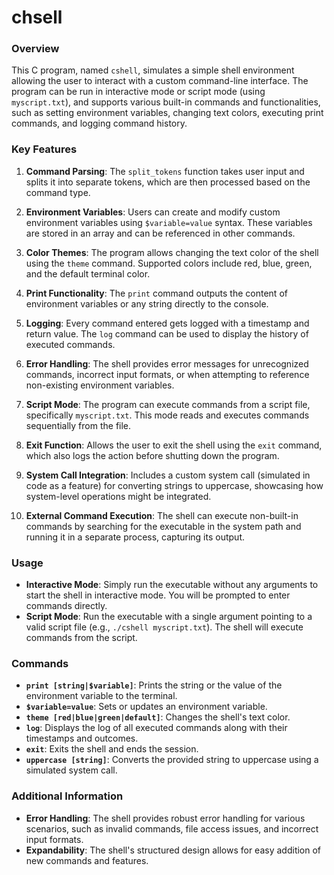 # chsell
### Overview

This C program, named `cshell`, simulates a simple shell environment allowing the user to interact with a custom command-line interface. The program can be run in interactive mode or script mode (using `myscript.txt`), and supports various built-in commands and functionalities, such as setting environment variables, changing text colors, executing print commands, and logging command history.

### Key Features

1. **Command Parsing**: The `split_tokens` function takes user input and splits it into separate tokens, which are then processed based on the command type.

2. **Environment Variables**: Users can create and modify custom environment variables using `$variable=value` syntax. These variables are stored in an array and can be referenced in other commands.

3. **Color Themes**: The program allows changing the text color of the shell using the `theme` command. Supported colors include red, blue, green, and the default terminal color.

4. **Print Functionality**: The `print` command outputs the content of environment variables or any string directly to the console.

5. **Logging**: Every command entered gets logged with a timestamp and return value. The `log` command can be used to display the history of executed commands.

6. **Error Handling**: The shell provides error messages for unrecognized commands, incorrect input formats, or when attempting to reference non-existing environment variables.

7. **Script Mode**: The program can execute commands from a script file, specifically `myscript.txt`. This mode reads and executes commands sequentially from the file.

8. **Exit Function**: Allows the user to exit the shell using the `exit` command, which also logs the action before shutting down the program.

9. **System Call Integration**: Includes a custom system call (simulated in code as a feature) for converting strings to uppercase, showcasing how system-level operations might be integrated.

10. **External Command Execution**: The shell can execute non-built-in commands by searching for the executable in the system path and running it in a separate process, capturing its output.

### Usage

- **Interactive Mode**: Simply run the executable without any arguments to start the shell in interactive mode. You will be prompted to enter commands directly.
- **Script Mode**: Run the executable with a single argument pointing to a valid script file (e.g., `./cshell myscript.txt`). The shell will execute commands from the script.

### Commands

- **`print [string|$variable]`**: Prints the string or the value of the environment variable to the terminal.
- **`$variable=value`**: Sets or updates an environment variable.
- **`theme [red|blue|green|default]`**: Changes the shell's text color.
- **`log`**: Displays the log of all executed commands along with their timestamps and outcomes.
- **`exit`**: Exits the shell and ends the session.
- **`uppercase [string]`**: Converts the provided string to uppercase using a simulated system call.

### Additional Information

- **Error Handling**: The shell provides robust error handling for various scenarios, such as invalid commands, file access issues, and incorrect input formats.
- **Expandability**: The shell's structured design allows for easy addition of new commands and features.
